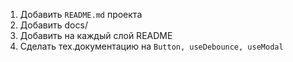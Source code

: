 1) Добавить `README.md` проекта
2) Добавить docs/
3) Добавить на каждый слой README
4) Сделать тех.документацию на `Button, useDebounce, useModal`
